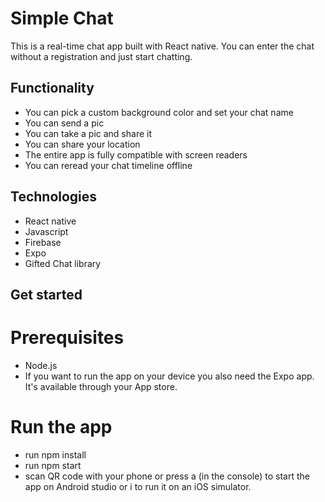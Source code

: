 # Simple Chat

This is a real-time chat app built with React native. You can enter the chat without a registration and just start chatting.

## Functionality

- You can pick a custom background color and set your chat name
- You can send a pic
- You can take a pic and share it
- You can share your location
- The entire app is fully compatible with screen readers
- You can reread your chat timeline offline

## Technologies

- React native
- Javascript
- Firebase
- Expo
- Gifted Chat library

## Get started

# Prerequisites
- Node.js
- If you want to run the app on your device you also need the Expo app. It's available through your App store.

# Run the app
- run npm install
- run npm start
- scan QR code with your phone or press a (in the console) to start the app on Android studio or i to run it on an iOS simulator.